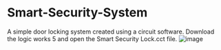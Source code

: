 # Smart-Security-System
A simple door locking system created using a circuit software.
Download the logic works 5 and open the Smart Security Lock.cct file.
![image](https://user-images.githubusercontent.com/52326090/211194176-295375e7-95e5-44e2-8276-3c5d68b97c4f.png)
